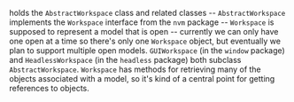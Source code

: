 holds the `AbstractWorkspace` class and related classes -- `AbstractWorkspace` implements the `Workspace` interface from the `nvm` package -- `Workspace` is supposed to represent a model that is open -- currently we can only have one open at a time so there's only one `Workspace` object, but eventually we plan to support multiple open models. `GUIWorkspace` (in the `window` package) and `HeadlessWorkspace` (in the `headless` package) both subclass `AbstractWorkspace`. `Workspace` has methods for retrieving many of the objects associated with a model, so it's kind of a central point for getting references to objects.

